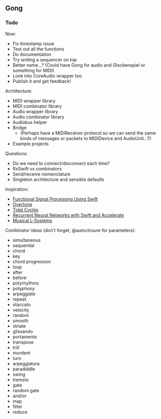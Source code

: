 ## Gong

### Todo

Now:

- Fix timestamp issue
- Test out all the functions
- Do documentation
- Try writing a sequencer on top
- Better name...? (Could have Gong for audio and Glockenspiel or something for MIDI)
- Look into CoreAudio wrapper too
- Publish it and get feedback!

Architecture:

- MIDI wrapper library
- MIDI combinator library
- Audio wrapper library
- Audio combinator library
- Audiobus helper
- Bridge
    - (Perhaps have a MIDIReceiver protocol so we can send the same kinds of messages or packets to MIDIDevice and AudioUnit...?)
- Example projects

Questions:

- Do we need to connect/disconnect each time?
- RxSwift vs combinators
- Send/receive nomenclature
- Singleton architecture and sensible defaults

Inspiration:

- [Functional Signal Processing Using Swift](https://www.objc.io/issues/24-audio/functional-signal-processing/)
- [Overtone](https://toplap.org/overtone/)
- [Tidal Cycles](https://tidalcycles.org)
- [Recurrent Neural Networks with Swift and Accelerate](http://machinethink.net/blog/recurrent-neural-networks-with-swift/)
- [Musical L-Systems](http://carlosreynoso.com.ar/archivos/manousakis.pdf)

Combinator ideas (don't forget, @autoclosure for parameters):

- simultaneous
- sequential
- chord
- key
- chord progression
- loop
- after
- before
- polyrhythms
- polyphony
- arpeggiate
- repeat
- staccato
- velocity
- random
- smooth
- striate
- glissando
- portamento
- transpose
- trill
- mordent
- turn
- arpeggiatura
- paradiddle
- swing
- tremolo
- gate
- random gate
- and/or
- map
- filter
- reduce
